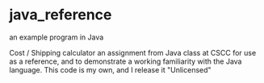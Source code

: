 # java_reference
an example program in Java

Cost / Shipping calculator
an assignment from Java class at CSCC
for use as a reference, and to demonstrate a working familiarity with the Java language.
This code is my own, and I release it "Unlicensed"
